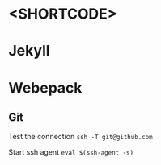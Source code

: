 # \<SHORTCODE>

# Jekyll

# Webepack 

## Git 

Test the connection `ssh -T git@github.com`

Start ssh agent `eval $(ssh-agent -s)`